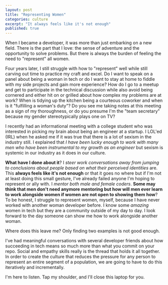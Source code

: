 ```yaml
---
layout: post
title: "Representing Women"
categories: culture
excerpt: "It always feels like it's not enough"
published: true
---
```


When I became a developer, it was more than just embarking on a new field.
There is the part that I love: the sense of adventure and the opportunity to
solve problems.  But there is always the burden of feeling the need to
"represent" all women.

Four years later, I still struggle with how to "represent" well while still
carving out time to practice my craft and excel.  Do I want to speak on a panel
about being a woman in tech or do I want to stay at home to fiddle with my side
projects and gain more experience?  How do I go to a meetup and get to
participate in the technical discussion while also avoid being cornered and
either hit on or grilled about how complex my problems are at work?  When is
tidying up the kitchen being a courteous coworker and when is it "fulfilling a
woman's duty"?  Do you see me taking notes at this meeting as a sign of my
thoroughness, or do you presume I'm the "team secretary" because my gender
stereotypically plays one on TV?

I recently had an informational meeting with a college student who was
interested in picking my brain about being an engineer at a startup.  I LOL'ed
(IRL) when he asked me if it was true that there is a lot of sexism in the
industry still. I explained that *I have been lucky enough to work with many
men who have been instrumental to my growth as an engineer* but sexism is
systemic in our industry as it does in our culture.

**What have I done about it**? I *steer work conversations away from jumping to
conclusions about people based on what their perceived identities* are.  This
**always feels like it's not enough** or that it goes no where but if I'm not
at least doing this small gesture, I've already failed anyone I'm hoping to
represent or ally with.  I *mentor both male and female coders*.  **Some may
think that men don't need anymore mentoring but how will men ever learn to work
alongside women if women are not open to showing them how**?  To be honest, I
struggle to represent women, myself, because I have never worked with another
woman developer before.  I know some *amazing* women in tech but they are a
community outside of my day to day.  I look forward to the day someone can show
me how to work alongside another woman.

Where does this leave me? Only finding two examples is not good enough.

I've had meaningful conversations with several developer friends about how
succeeding in tech means so much more than what you commit on your repo.  Social
and empathy skills really is the thread that holds it all together.  In order to
create the culture that reduces the pressure for any person to represent an
entire segment of a population, we are going to have to do this iteratively and
incrementally.

I'm here to listen.  Tap my shoulder, and I'll close this laptop for you.
